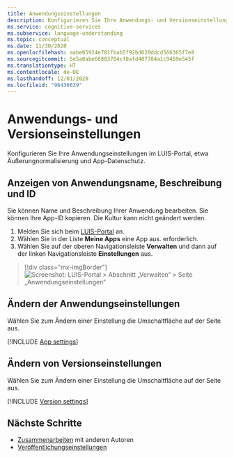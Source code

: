 ```yaml
---
title: Anwendungseinstellungen
description: Konfigurieren Sie Ihre Anwendungs- und Versionseinstellungen (etwa für Äußerungsnormalisierung und App-Datenschutz) im LUIS-Portal.
ms.service: cognitive-services
ms.subservice: language-understanding
ms.topic: conceptual
ms.date: 11/30/2020
ms.openlocfilehash: aabe05924e781fbab5f92bd620ddcd566365f7e8
ms.sourcegitcommit: 5e5a0abe60803704cf8afd407784a1c9469e545f
ms.translationtype: HT
ms.contentlocale: de-DE
ms.lasthandoff: 12/01/2020
ms.locfileid: "96436639"
---
```

# <a name="application-and-version-settings"></a>Anwendungs- und Versionseinstellungen

Konfigurieren Sie Ihre Anwendungseinstellungen im LUIS-Portal, etwa Äußerungnormalisierung und App-Datenschutz.

## <a name="view-application-name-description-and-id"></a>Anzeigen von Anwendungsname, Beschreibung und ID

Sie können Name und Beschreibung Ihrer Anwendung bearbeiten. Sie können Ihre App-ID kopieren. Die Kultur kann nicht geändert werden.

1. Melden Sie sich beim [LUIS-Portal](https://www.luis.ai) an.
1. Wählen Sie in der Liste **Meine Apps** eine App aus.
erforderlich.
1. Wählen Sie auf der oberen Navigationsleiste **Verwalten** und dann auf der linken Navigationsleiste **Einstellungen** aus.

> [!div class="mx-imgBorder"]
> ![Screenshot: LUIS-Portal > Abschnitt „Verwalten“ > Seite „Anwendungseinstellungen“](media/app-settings/luis-portal-manage-section-application-settings.png)


## <a name="change-application-settings"></a>Ändern der Anwendungseinstellungen

Wählen Sie zum Ändern einer Einstellung die Umschaltfläche auf der Seite aus.

[!INCLUDE [App settings](includes/app-settings.md)]

## <a name="change-version-settings"></a>Ändern von Versionseinstellungen

Wählen Sie zum Ändern einer Einstellung die Umschaltfläche auf der Seite aus.

[!INCLUDE [Version settings](includes/app-version-settings.md)]

## <a name="next-steps"></a>Nächste Schritte

* [Zusammenarbeiten](luis-how-to-collaborate.md) mit anderen Autoren
* [Veröffentlichungseinstellungen](luis-how-to-publish-app.md#configuring-publish-settings)